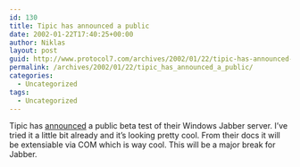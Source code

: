 ```yaml
---
id: 130
title: Tipic has announced a public
date: 2002-01-22T17:40:25+00:00
author: Niklas
layout: post
guid: http://www.protocol7.com/archives/2002/01/22/tipic-has-announced-a-public/
permalink: /archives/2002/01/22/tipic_has_announced_a_public/
categories:
  - Uncategorized
tags:
  - Uncategorized
---
```

<div class='microid-e44509e7d46f5357f90c8d40c5d05846803618e4'>
  <p>
    Tipic has <a href="http://www.tipic.com/blog/tw32js%40tipic.com/1.1 - beta test">announced</a> a public beta test of their Windows Jabber server. I&#8217;ve tried it a little bit already and it&#8217;s looking pretty cool. From their docs it will be extensiable via COM which is way cool. This will be a major break for Jabber.
  </p>
</div>